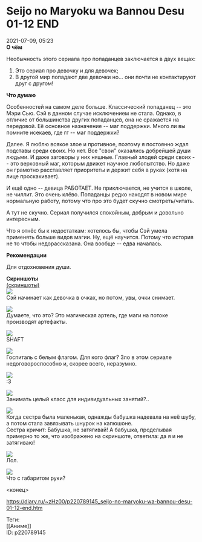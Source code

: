 Seijo no Maryoku wa Bannou Desu 01-12 END
==========================================

   
 2021-07-09, 05:23   
   **О чём**    
   
 Необычность этого сериала про попаданцев заключается в двух вещах:   
 1) Это сериал про девочку и для девочек;   
 2) В другой мир попадают две девочки но... они почти не контактируют друг с другом!   
   
  **Что думаю**    
   
 Особенностей на самом деле больше. Классический попаданец -- это Мэри Сью. Сэй в данном случае исключением не стала. Однако, в отличие от большинства других попаданцев, она не сражается на передовой. Её основное назначение -- маг поддержки. Много ли вы помните исекаев, где гг -- маг поддержки?   
   
 Далее. Я люблю всякое злое и противное, поэтому я постоянно ждал подставы среди своих. Но нет. Все "свои" оказались добрейшей души людьми. И даже заговоры у них няшные. Главный злодей среди своих -- это верховный маг, которым движет научное любопытство. Но даже он грамотно расставляет приоритеты и держит себя в руках (хотя на лице проскакивает).   
   
 И ещё одно -- девица РАБОТАЕТ. Не приключается, не учится в школе, не чиллит. Это очень клёво. Попаданцы редко находят в новом мире нормальную работу, потому что про это будет скучно смотреть/читать.   
   
 А тут не скучно. Сериал получился спокойным, добрым и довольно интересным.   
   
 Что я отнёс бы к недостаткам: хотелось бы, чтобы Сэй умела применять больше видов магии. Ну, ещё научится. Потому что история не то чтобы недорассказана. Она вообще -- едва началась.   
   
  **Рекомендации**    
   
 Для отдохновения души.   
   
  **Скриншоты**    
  [(скриншоты)](https://zHz00.diary.ru/p220789145.htm?index=1#linkmore220789145m1)       
  [![](pics/45cfc9dacf0at.jpg)](https://a.radikal.ru/a17/2107/b3/45cfc9dacf0a.jpg)    
 Сэй начинает как девочка в очках, но потом, увы, очки снимает.   
   
  [![](pics/fa4cdeee7624t.jpg)](https://d.radikal.ru/d20/2107/b9/fa4cdeee7624.jpg)    
 Думаете, что это? Это магическая артель, где маги на потоке производят артефакты.   
   
  [![](pics/6fa29391ec9dt.jpg)](https://c.radikal.ru/c23/2107/a3/6fa29391ec9d.jpg)    
 SHAFT   
   
  [![](pics/5bfa14d8bbe6t.jpg)](https://a.radikal.ru/a35/2107/3b/5bfa14d8bbe6.jpg)    
 Госпиталь с белым флагом. Для кого флаг? Зло в этом сериале недоговороспособно и, скорее всего, неразумно.   
   
  [![](pics/5ef992f3f416t.jpg)](https://c.radikal.ru/c00/2107/44/5ef992f3f416.jpg)    
 :3   
   
  [![](pics/4651701625ect.jpg)](https://c.radikal.ru/c03/2107/78/4651701625ec.jpg)    
 Занимать целый класс для индивидуальных занятий?..   
   
  [![](pics/bd5ec4910478t.jpg)](https://b.radikal.ru/b21/2107/ab/bd5ec4910478.jpg)    
 Когда сестра была маленькая, однажды бабушка надевала на неё шубу, а потом стала завязывать шнурок на капюшоне.   
 Сестра кричит: Бабушка, не затягивай! А бабушка, проделывая примерно то же, что изображено на скриншоте, ответила: да я и не затягиваю!   
   
  [![](pics/3daa6b42036at.jpg)](https://c.radikal.ru/c00/2107/78/3daa6b42036a.jpg)    
 Лол.   
   
  [![](pics/0cf1a5225386t.jpg)](https://d.radikal.ru/d09/2107/4f/0cf1a5225386.jpg)    
 Что с габаритом руки?   
   
  <конец>     
    
 <https://diary.ru/~zHz00/p220789145_seijo-no-maryoku-wa-bannou-desu-01-12-end.htm>   
   
 Теги:   
 [[Аниме]]   
 ID: p220789145